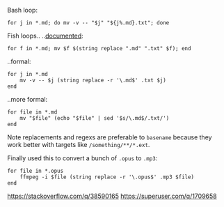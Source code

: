 Bash loop:
```
for j in *.md; do mv -v -- "$j" "${j%.md}.txt"; done
```

Fish loops..
..[documented](https://fishshell.com/docs/current/cmds/string-replace.html):
```
for f in *.md; mv $f $(string replace ".md" ".txt" $f); end
```
..formal:
```
for j in *.md
    mv -v -- $j (string replace -r '\.md$' .txt $j)
end
```
..more formal:
```
for file in *.md
    mv "$file" (echo "$file" | sed '$s/\.md$/.txt/')
end
```

Note replacements and regexs are preferable to `basename` because they work better with targets like `/something/**/*.ext`.

Finally used this to convert a bunch of `.opus` to `.mp3`:
```
for file in *.opus
	ffmpeg -i $file (string replace -r '\.opus$' .mp3 $file)
end
```

https://stackoverflow.com/q/38590165
https://superuser.com/q/1709658